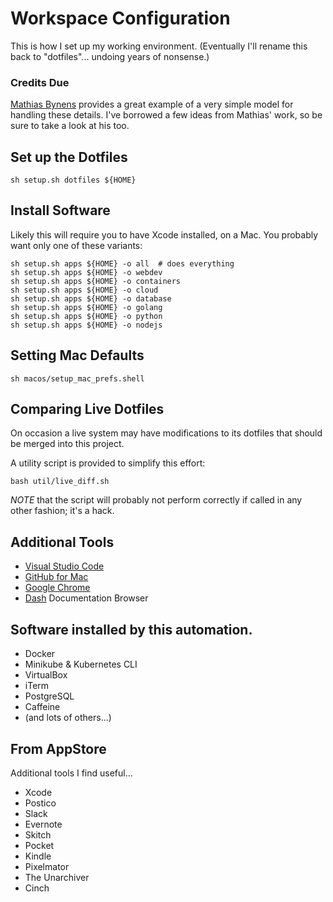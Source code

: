 # Workspace Configuration

This is how I set up my working environment. 
(Eventually I'll rename this back to "dotfiles"... undoing years of nonsense.)

### Credits Due

[Mathias Bynens](https://github.com/mathiasbynens/dotfiles) provides a great
example of a very simple model for handling these details. I've borrowed a few
ideas from Mathias' work, so be sure to take a look at his too.

## Set up the Dotfiles

```shell
sh setup.sh dotfiles ${HOME}
```

## Install Software

Likely this will require you to have Xcode installed, on a Mac.
You probably want only one of these variants:

```shell
sh setup.sh apps ${HOME} -o all  # does everything
sh setup.sh apps ${HOME} -o webdev
sh setup.sh apps ${HOME} -o containers
sh setup.sh apps ${HOME} -o cloud
sh setup.sh apps ${HOME} -o database
sh setup.sh apps ${HOME} -o golang
sh setup.sh apps ${HOME} -o python
sh setup.sh apps ${HOME} -o nodejs
```

## Setting Mac Defaults

```shell
sh macos/setup_mac_prefs.shell
```

## Comparing Live Dotfiles

On occasion a live system may have modifications to its dotfiles that should be
merged into this project. 

A utility script is provided to simplify this effort:

```shell
bash util/live_diff.sh
```

*NOTE* that the script will probably not perform correctly if called in any
other fashion; it's a hack. 

## Additional Tools

- [Visual Studio Code][1]
- [GitHub for Mac][2]
- [Google Chrome][3]
- [Dash][4] Documentation Browser


## Software installed by this automation.

- Docker
- Minikube & Kubernetes CLI
- VirtualBox
- iTerm 
- PostgreSQL
- Caffeine
- (and lots of others...)


## From AppStore

Additional tools I find useful...

- Xcode
- Postico
- Slack
- Evernote
- Skitch
- Pocket
- Kindle
- Pixelmator
- The Unarchiver
- Cinch

[1]: https://code.visualstudio.com/download
[2]: https://desktop.github.com/
[3]: https://www.google.com/chrome/browser/desktop/
[4]: https://kapeli.com/dash
[10]: https://github.com/settings/keys